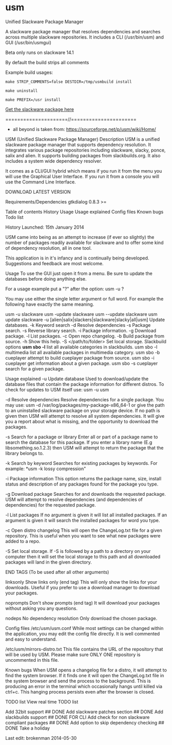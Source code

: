 usm
===

Unified Slackware Package Manager

A slackware package manager that resolves dependencies and searches across multiple slackware repositories.
It includes a CLI (/usr/bin/usm) and GUI (/usr/bin/usmgui)

Beta only runs on slackware 14.1

By default the build strips all comments

Example build usages:

    make STRIP_COMMENTS=false DESTDIR=/tmp/usmbuild install
    
    make uninstall
    
    make PREFIX=/usr install


[Get the slackware package here](http://sourceforge.net/projects/usm)



=====================//======================
* all beyond is taken from: https://sourceforge.net/p/usm/wiki/Home/

USM (Unified Slackware Package Manager)
Description
USM is a unified slackware package manager that supports dependency resolution. It integrates various package repositories including slackware, slacky, ponce, salix and alien. It supports building packages from slackbuilds.org. It also includes a system wide dependency resolver.

It comes as a CLI/GUI hybrid which means if you run it from the menu you will use the Graphical User Interface. If you run it from a console you will use the Command Line Interface.

DOWNLOAD LATEST VERSION

Requirements/Dependencies
gtkdialog 0.8.3 >=

Table of contents
History
Usage
Usage explained
Config files
Known bugs
Todo list

History
Launched: 15th January 2014

USM came into being as an attempt to increase (if ever so slightly) the number of packages readily available for slackware and to offer some kind of dependency resolution, all in one tool.

This application is in it's infancy and is continually being developed. Suggestions and feedback are most welcome.


Usage
To use the GUI just open it from a menu. Be sure to update the databases before doing anything else.

For a usage example put a "?" after the option: usm -u ?

You may use either the single letter argument or full word.
For example the following have exactly the same meaning.

usm -u slackware
usm -update slackware
usm --update slackware
usm update slackware
-u [alien|salix|slackers|slackware|slacky|all|usm] Update databases.
-k <keyword> Keyword search
-d <package> Resolve dependencies
-s <package> Package search.
-s <library> Reverse library search.
-i <package> Package information.
-g <package> Download package.
-l <package> List packages.
-c <distro> Open repo changelog.
-b <package> Build package from source.
-h Show this help.
-S </path/to/folder> Set local storage.
Slackbuild options
          **usm sbo -l**
list all available categories in slackbuilds.
usm sbo -l multimedia
list all available packages in multimedia category.
usm sbo -b cueplayer
attempt to build cueplayer package from source.
usm sbo -i cueplayer
get information about a given package.
usm sbo -s cueplayer
search for a given package.


Usage explained
-u Update database
Used to download/update the database files that contain the package information for different distros. To check for updates to USM itself use: usm -u usm

-d Resolve dependencies
Resolve dependencies for a single package. You may use: usm -d /var/log/packages/my-package-x86_64-1 or give the path to an uninstalled slackware package on your storage device. If no path is given then USM will attempt to resolve all system dependencies. It will give you a report about what is missing, and the opportunity to download the packages.

-s Search for a package or library
Enter all or part of a package name to search the database for this package. If you enter a library name (E.g libsomething.so.1.2.3) then USM will attempt to return the package that the library belongs to.

-k Search by keyword
Searches for existing packages by keywords.
For example: *usm -k lossy compression"

-i Package information
This option returns the package name, size, install status and description of any packages found for the package you type.

-g Download package
Searches for and downloads the requested package. USM will attempt to resolve dependencies (and dependencies of dependencies) for the requested package.

-l List packages
If no argument is given it will list all installed packages. If an argument is given it will search the installed packages for word you type.

-c Open distro changelog
This will open the ChangeLog.txt file for a given repository. This is useful when you want to see what new packages were added to a repo.

-S Set local storage.
If -S is followed by a path to a directory on your computer then it will set the local storage to this path and all downloaded packages will land in the given directory.

END TAGS (To be used after all other arguments)

linksonly Show links only (end tag)
This will only show the links for your downloads. Useful if you prefer to use a download manager to download your packages.

noprompts Don't show prompts (end tag)
It will download your packages without asking you any questions.

nodeps No dependency resolution
Only download the chosen package.


Config files
/etc/usm/usm.conf
While most settings can be changed within the application, you may edit the config file directly. It is well commented and easy to understand.

/etc/usm/mirrors-distro.txt
This file contains the URL of the repository that will be used by USM. Please make sure ONLY ONE repository is uncommented in this file.


Known bugs
When USM opens a changelog file for a distro, it will attempt to find the system browser. If it finds one it will open the ChangeLog.txt file in the system browser and send the process to the background. This is producing an error in the terminal which occasionally hangs until killed via ctrl+c. This hanging process persists even after the browser is closed.


TODO list
View real time TODO list

Add 32bit support ## DONE
Add slackware patches section ## DONE
Add slackbuilds support ## DONE FOR CLI
Add check for non slackware compliant packages ## DONE
Add option to skip dependency checking ## DONE
Take a holiday
 
Last edit: brokenman 2014-05-30
